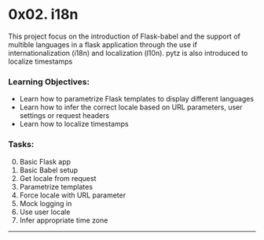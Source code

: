 # 0x02. i18n
This project focus on the introduction of Flask-babel and the support of multible languages in a flask application through the use if internationalization (i18n) and localization (l10n). pytz is also introduced to localize timestamps

### Learning Objectives:
  - Learn how to parametrize Flask templates to display different languages
  - Learn how to infer the correct locale based on URL parameters, user  settings or request headers
  - Learn how to localize timestamps

### Tasks:
0. Basic Flask app
1. Basic Babel setup
2. Get locale from request
3. Parametrize templates
4. Force locale with URL parameter
5. Mock logging in
6. Use user locale
7. Infer appropriate time zone

---
